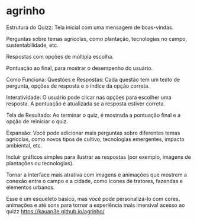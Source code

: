# agrinho
Estrutura do Quizz:
Tela inicial com uma mensagem de boas-vindas.

Perguntas sobre temas agrícolas, como plantação, tecnologias no campo, sustentabilidade, etc.

Respostas com opções de múltipla escolha.

Pontuação ao final, para mostrar o desempenho do usuário.

Como Funciona:
Questões e Respostas: Cada questão tem um texto de pergunta, opções de resposta e o índice da opção correta.

Interatividade: O usuário pode clicar nas opções para escolher uma resposta. A pontuação é atualizada se a resposta estiver correta.

Tela de Resultado: Ao terminar o quiz, é mostrada a pontuação final e a opção de reiniciar o quiz.

Expansão:
Você pode adicionar mais perguntas sobre diferentes temas agrícolas, como novos tipos de cultivo, tecnologias emergentes, impacto ambiental, etc.

Incluir gráficos simples para ilustrar as respostas (por exemplo, imagens de plantações ou tecnologias).

Tornar a interface mais atrativa com imagens e animações que mostrem a conexão entre o campo e a cidade, como ícones de tratores, fazendas e elementos urbanos.

Esse é um esqueleto básico, mas você pode personalizá-lo com cores, animações e até sons para tornar a experiência mais imersiva!
acesso ao quizz https://kauan3e.github.io/agrinho/
